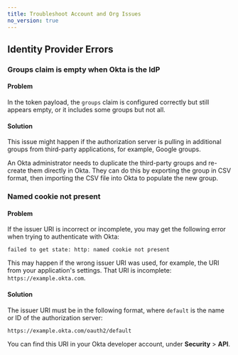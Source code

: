 ```yaml
---
title: Troubleshoot Account and Org Issues
no_version: true
---
```


## Identity Provider Errors

### Groups claim is empty when Okta is the IdP

#### Problem
In the token payload, the `groups` claim is configured correctly but still
appears empty, or it includes some groups but not all.

#### Solution
This issue might happen if the authorization server is pulling in additional
groups from third-party applications, for example, Google groups.

An Okta administrator needs to duplicate the third-party groups
and re-create them directly in Okta. They can do this by exporting the group
in CSV format, then importing the CSV file into Okta to populate the new group.

### Named cookie not present

#### Problem
If the issuer URI is incorrect or incomplete, you may get the following error
when trying to authenticate with Okta:

```
failed to get state: http: named cookie not present
```

This may happen if the wrong issuer URI was used, for example, the URI from
your application's settings. That URI is incomplete: `https://example.okta.com`.

#### Solution
The issuer URI must be in the following format, where `default` is
the name or ID of the authorization server:

```
https://example.okta.com/oauth2/default
```

You can find this URI in your Okta developer account, under **Security** > **API**.
